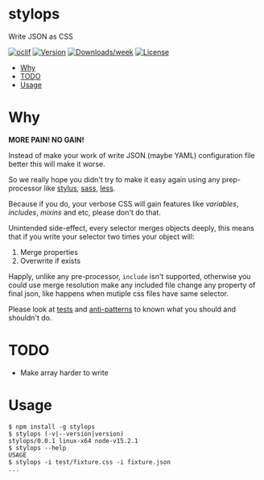 stylops
=======

Write JSON as CSS

[![oclif](https://img.shields.io/badge/cli-oclif-brightgreen.svg)](https://oclif.io)
[![Version](https://img.shields.io/npm/v/stylops.svg)](https://npmjs.org/package/stylops)
[![Downloads/week](https://img.shields.io/npm/dw/stylops.svg)](https://npmjs.org/package/stylops)
[![License](https://img.shields.io/npm/l/stylops.svg)](https://github.com/hugosenari/stylops/blob/master/package.json)

<!-- toc -->
* [Why](#about)
* [TODO](#todo)
* [Usage](#usage)
<!-- tocstop -->
# Why

**MORE PAIN! NO GAIN!**

Instead of make your work of write JSON (maybe YAML) configuration file better
this will make it worse.

So we really hope you didn't try to make it easy again using any prep-processor
like [stylus](https://stylus-lang.com/#features), [sass](https://sass-lang.com/), [less](http://lesscss.org/).

Because if you do, your verbose CSS will gain features like *variables*,
*includes*, *mixins* and etc, please don't do that.

Unintended side-effect, every selector merges objects deeply, this means that
if you write your selector two times your object will:

1. Merge properties
2. Overwrite if exists

Happly, unlike any pre-processor, `include` isn't supported, otherwise you
could use merge resolution make any included file change any property of final
json, like happens when mutiple css files have same selector.

Please look at [tests](./test/fixture.css) and [anti-patterns](./anti-patterns)
to known what you should and shouldn't do.

# TODO

* Make array harder to write


# Usage
<!-- usage -->
```sh-session
$ npm install -g stylops
$ stylops (-v|--version|version)
stylops/0.0.1 linux-x64 node-v15.2.1
$ stylops --help 
USAGE
$ stylops -i test/fixture.css -i fixture.json
...
```
<!-- usagestop -->
